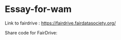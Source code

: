 # Essay-for-wam
Link to fairdrive : https://fairdrive.fairdatasociety.org/

Share code for FairDrive: 
